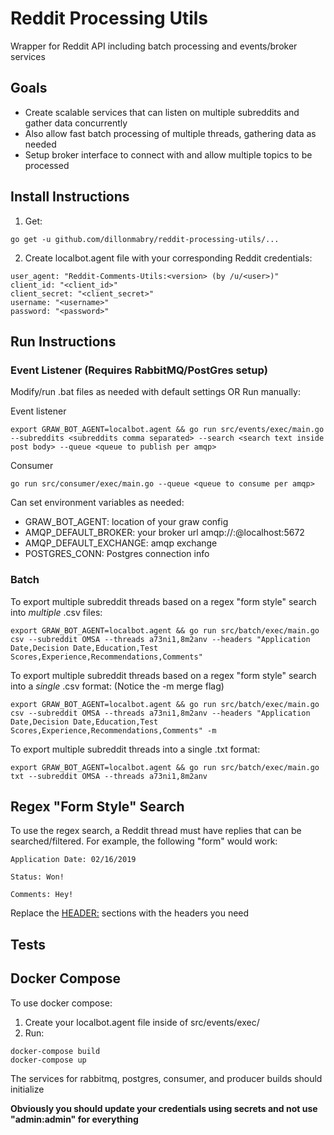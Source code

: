 # Reddit Processing Utils

Wrapper for Reddit API including batch processing and events/broker services

## Goals
- Create scalable services that can listen on multiple subreddits and gather data concurrently
- Also allow fast batch processing of multiple threads, gathering data as needed
- Setup broker interface to connect with and allow multiple topics to be processed

## Install Instructions
1. Get:
```
go get -u github.com/dillonmabry/reddit-processing-utils/...
```
2. Create localbot.agent file with your corresponding Reddit credentials:
```
user_agent: "Reddit-Comments-Utils:<version> (by /u/<user>)"
client_id: "<client_id>"
client_secret: "<client_secret>"
username: "<username>"
password: "<password>"
```
## Run Instructions
### Event Listener (Requires RabbitMQ/PostGres setup)
Modify/run .bat files as needed with default settings
OR
Run manually:

Event listener
```
export GRAW_BOT_AGENT=localbot.agent && go run src/events/exec/main.go --subreddits <subreddits comma separated> --search <search text inside post body> --queue <queue to publish per amqp>
```

Consumer
```
go run src/consumer/exec/main.go --queue <queue to consume per amqp>
```

Can set environment variables as needed:
- GRAW_BOT_AGENT: location of your graw config
- AMQP_DEFAULT_BROKER: your broker url amqp://<user>:<pass>@localhost:5672
- AMQP_DEFAULT_EXCHANGE: amqp exchange
- POSTGRES_CONN: Postgres connection info

### Batch
To export multiple subreddit threads based on a regex "form style" search into *multiple* .csv files:
```
export GRAW_BOT_AGENT=localbot.agent && go run src/batch/exec/main.go csv --subreddit OMSA --threads a73ni1,8m2anv --headers "Application Date,Decision Date,Education,Test Scores,Experience,Recommendations,Comments"
```

To export multiple subreddit threads based on a regex "form style" search into a *single* .csv format:
(Notice the -m merge flag)
```
export GRAW_BOT_AGENT=localbot.agent && go run src/batch/exec/main.go csv --subreddit OMSA --threads a73ni1,8m2anv --headers "Application Date,Decision Date,Education,Test Scores,Experience,Recommendations,Comments" -m
```

To export multiple subreddit threads into a single .txt format:
```
export GRAW_BOT_AGENT=localbot.agent && go run src/batch/exec/main.go txt --subreddit OMSA --threads a73ni1,8m2anv
```

## Regex "Form Style" Search
To use the regex search, a Reddit thread must have replies that can be searched/filtered.
For example, the following "form" would work:
```
Application Date: 02/16/2019

Status: Won!

Comments: Hey!
```
Replace the <HEADER:> sections with the headers you need

## Tests

## Docker Compose

To use docker compose:
1. Create your localbot.agent file inside of src/events/exec/
2. Run:
```
docker-compose build
docker-compose up
```
The services for rabbitmq, postgres, consumer, and producer builds should initialize

**Obviously you should update your credentials using secrets and not use "admin:admin" for everything**
